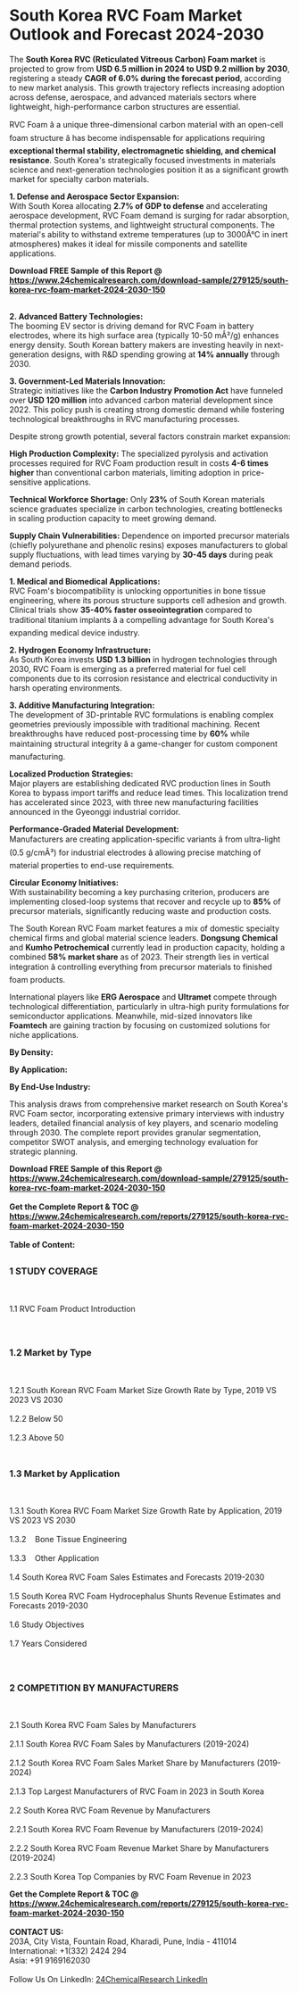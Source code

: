 <h1>South Korea RVC Foam Market Outlook and Forecast 2024-2030</h1><p>The <strong>South Korea RVC (Reticulated Vitreous Carbon) Foam market</strong> is projected to grow from <strong>USD 6.5 million in 2024 to USD 9.2 million by 2030</strong>, registering a steady <strong>CAGR of 6.0% during the forecast period</strong>, according to new market analysis. This growth trajectory reflects increasing adoption across defense, aerospace, and advanced materials sectors where lightweight, high-performance carbon structures are essential.</p><p>RVC Foam â a unique three-dimensional carbon material with an open-cell foam structure â has become indispensable for applications requiring <strong>exceptional thermal stability, electromagnetic shielding, and chemical resistance</strong>. South Korea's strategically focused investments in materials science and next-generation technologies position it as a significant growth market for specialty carbon materials.</p><p><strong>1. Defense and Aerospace Sector Expansion:</strong><br>
With South Korea allocating <strong>2.7% of GDP to defense</strong> and accelerating aerospace development, RVC Foam demand is surging for radar absorption, thermal protection systems, and lightweight structural components. The material's ability to withstand extreme temperatures (up to 3000Â°C in inert atmospheres) makes it ideal for missile components and satellite applications.</p><div><b>Download FREE Sample of this Report @ 
            <a href="https://www.24chemicalresearch.com/download-sample/279125/south-korea-rvc-foam-market-2024-2030-150">
            https://www.24chemicalresearch.com/download-sample/279125/south-korea-rvc-foam-market-2024-2030-150</a></b></div><br><p><strong>2. Advanced Battery Technologies:</strong><br>
The booming EV sector is driving demand for RVC Foam in battery electrodes, where its high surface area (typically 10-50 mÂ²/g) enhances energy density. South Korean battery makers are investing heavily in next-generation designs, with R&amp;D spending growing at <strong>14% annually</strong> through 2030.</p><p><strong>3. Government-Led Materials Innovation:</strong><br>
Strategic initiatives like the <strong>Carbon Industry Promotion Act</strong> have funneled over <strong>USD 120 million</strong> into advanced carbon material development since 2022. This policy push is creating strong domestic demand while fostering technological breakthroughs in RVC manufacturing processes.</p><p>Despite strong growth potential, several factors constrain market expansion:</p><p><strong>High Production Complexity:</strong> The specialized pyrolysis and activation processes required for RVC Foam production result in costs <strong>4-6 times higher</strong> than conventional carbon materials, limiting adoption in price-sensitive applications.</p><p><strong>Technical Workforce Shortage:</strong> Only <strong>23%</strong> of South Korean materials science graduates specialize in carbon technologies, creating bottlenecks in scaling production capacity to meet growing demand.</p><p><strong>Supply Chain Vulnerabilities:</strong> Dependence on imported precursor materials (chiefly polyurethane and phenolic resins) exposes manufacturers to global supply fluctuations, with lead times varying by <strong>30-45 days</strong> during peak demand periods.</p><p><strong>1. Medical and Biomedical Applications:</strong><br>
RVC Foam's biocompatibility is unlocking opportunities in bone tissue engineering, where its porous structure supports cell adhesion and growth. Clinical trials show <strong>35-40% faster osseointegration</strong> compared to traditional titanium implants â a compelling advantage for South Korea's expanding medical device industry.</p><p><strong>2. Hydrogen Economy Infrastructure:</strong><br>
As South Korea invests <strong>USD 1.3 billion</strong> in hydrogen technologies through 2030, RVC Foam is emerging as a preferred material for fuel cell components due to its corrosion resistance and electrical conductivity in harsh operating environments.</p><p><strong>3. Additive Manufacturing Integration:</strong><br>
The development of 3D-printable RVC formulations is enabling complex geometries previously impossible with traditional machining. Recent breakthroughs have reduced post-processing time by <strong>60%</strong> while maintaining structural integrity â a game-changer for custom component manufacturing.</p><p><strong>Localized Production Strategies:</strong><br>
	Major players are establishing dedicated RVC production lines in South Korea to bypass import tariffs and reduce lead times. This localization trend has accelerated since 2023, with three new manufacturing facilities announced in the Gyeonggi industrial corridor.</p><p><strong>Performance-Graded Material Development:</strong><br>
	Manufacturers are creating application-specific variants â from ultra-light (0.5 g/cmÂ³) for industrial electrodes â allowing precise matching of material properties to end-use requirements.</p><p><strong>Circular Economy Initiatives:</strong><br>
	With sustainability becoming a key purchasing criterion, producers are implementing closed-loop systems that recover and recycle up to <strong>85%</strong> of precursor materials, significantly reducing waste and production costs.</p><p>The South Korean RVC Foam market features a mix of domestic specialty chemical firms and global material science leaders. <strong>Dongsung Chemical</strong> and <strong>Kumho Petrochemical</strong> currently lead in production capacity, holding a combined <strong>58% market share</strong> as of 2023. Their strength lies in vertical integration â controlling everything from precursor materials to finished foam products.</p><p>International players like <strong>ERG Aerospace</strong> and <strong>Ultramet</strong> compete through technological differentiation, particularly in ultra-high purity formulations for semiconductor applications. Meanwhile, mid-sized innovators like <strong>Foamtech</strong> are gaining traction by focusing on customized solutions for niche applications.</p><p><strong>By Density:</strong></p><p><strong>By Application:</strong></p><p><strong>By End-Use Industry:</strong></p><p>This analysis draws from comprehensive market research on South Korea's RVC Foam sector, incorporating extensive primary interviews with industry leaders, detailed financial analysis of key players, and scenario modeling through 2030. The complete report provides granular segmentation, competitor SWOT analysis, and emerging technology evaluation for strategic planning.</p><div><b>Download FREE Sample of this Report @ 
            <a href="https://www.24chemicalresearch.com/download-sample/279125/south-korea-rvc-foam-market-2024-2030-150">
            https://www.24chemicalresearch.com/download-sample/279125/south-korea-rvc-foam-market-2024-2030-150</a></b></div><br><div><b>Get the Complete Report & TOC @ 
            <a href="https://www.24chemicalresearch.com/reports/279125/south-korea-rvc-foam-market-2024-2030-150">
            https://www.24chemicalresearch.com/reports/279125/south-korea-rvc-foam-market-2024-2030-150</a></b></div><br>
            <b>Table of Content:</b><p><h2><span style="font-size:16px"><strong>1 STUDY COVERAGE</strong></span></h2><br />
<p>1.1 RVC Foam Product Introduction</p><br />
<h2><span style="font-size:16px"><strong>1.2 Market by Type</strong></span></h2><br />
<p>1.2.1 South Korean RVC Foam Market Size Growth Rate by Type, 2019 VS 2023 VS 2030<br /><br />
1.2.2 Below 50&nbsp;&nbsp; &nbsp;<br /><br />
1.2.3 Above 50<br /><br />
<h2><span style="font-size:16px"><strong>1.3 Market by Application</strong></span></h2><br />
<p>1.3.1 South Korea RVC Foam Market Size Growth Rate by Application, 2019 VS 2023 VS 2030<br /><br />
1.3.2&nbsp;&nbsp; &nbsp;Bone Tissue Engineering<br /><br />
1.3.3&nbsp;&nbsp; &nbsp;Other Application<br /><br />
1.4 South Korea RVC Foam Sales Estimates and Forecasts 2019-2030<br /><br />
1.5 South Korea RVC Foam Hydrocephalus Shunts Revenue Estimates and Forecasts 2019-2030<br /><br />
1.6 Study Objectives<br /><br />
1.7 Years Considered</p><br />
<h2><span style="font-size:16px"><strong>2 COMPETITION BY MANUFACTURERS</strong></span></h2><br />
<p>2.1 South Korea RVC Foam Sales by Manufacturers<br /><br />
2.1.1 South Korea RVC Foam Sales by Manufacturers (2019-2024)<br /><br />
2.1.2 South Korea RVC Foam Sales Market Share by Manufacturers (2019-2024)<br /><br />
2.1.3 Top Largest Manufacturers of RVC Foam in 2023 in South Korea<br /><br />
2.2 South Korea RVC Foam Revenue by Manufacturers<br /><br />
2.2.1 South Korea RVC Foam Revenue by Manufacturers (2019-2024)<br /><br />
2.2.2 South Korea RVC Foam Revenue Market Share by Manufacturers (2019-2024)<br /><br />
2.2.3 South Korea Top Companies by RVC Foam Revenue in 2023<br</p><div><b>Get the Complete Report & TOC @ 
            <a href="https://www.24chemicalresearch.com/reports/279125/south-korea-rvc-foam-market-2024-2030-150">
            https://www.24chemicalresearch.com/reports/279125/south-korea-rvc-foam-market-2024-2030-150</a></b></div><br><b>CONTACT US:</b><br>
            203A, City Vista, Fountain Road, Kharadi, Pune, India - 411014<br>
            International: +1(332) 2424 294<br>
            Asia: +91 9169162030 <br><br>
            Follow Us On LinkedIn: <a href="https://www.linkedin.com/company/24chemicalresearch/">24ChemicalResearch LinkedIn</a>